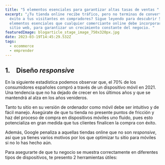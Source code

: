 ```yaml
---
title: "5 elementos esenciales para garantizar altas tasas de ventas "
excerpt: "¿Tu tienda online recibe tráfico, pero no terminas de convertir con
  éxito a tus visitantes en compradores? Sigue leyendo para descubrir 5
  elementos esenciales que cualquier comerciante online debe incorporar un su
  sitio web, para garantizar un crecimiento constante del negocio. "
featuredImage: blogarticle_stage_image_750x320px.jpg
date: 2023-03-19T14:45:29.532Z
tags:
  - ecommerce
  - emprender
---
```

## 1.    Diseño *responsive* 

En la siguiente estadística podemos observar que, el 70% de los consumidores españoles compró a través de un dispositivo móvil en 2021. Una tendencia que no ha dejado de crecer en los últimos años y que se mantendrá al alza en los años venideros. 

Tanto tu sitio en su versión de ordenador como móvil debe ser intuitivo y de fácil manejo. Asegúrate de que tu tienda no presente puntos de fricción y haz del proceso de compra en dispositivos móviles uno fluido, pues esto potencializa en gran medida que tus clientes finalicen la compra con éxito. 

Además, Google penaliza a aquellas tiendas online que no son *responsive*, así que ya tienes varios motivos por los que optimizar tu sitio para móviles si no lo has hecho aún. 

Para asegurarte de que tu negocio se muestra correctamente en diferentes tipos de dispositivos, te presento 2 herramientas útiles: